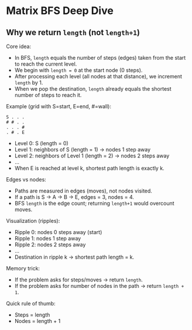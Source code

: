 # Matrix BFS Deep Dive

## Why we return `length` (not `length+1`)

Core idea:
- In BFS, `length` equals the number of steps (edges) taken from the start to reach the current level.
- We begin with `length = 0` at the start node (0 steps).
- After processing each level (all nodes at that distance), we increment `length` by 1.
- When we pop the destination, `length` already equals the shortest number of steps to reach it.

Example (grid with S=start, E=end, #=wall):

```
S . . .
# # . .
. . . #
. # . E
```

- Level 0: S (length = 0)
- Level 1: neighbors of S (length = 1) → nodes 1 step away
- Level 2: neighbors of Level 1 (length = 2) → nodes 2 steps away
- …
- When E is reached at level k, shortest path length is exactly k.

Edges vs nodes:
- Paths are measured in edges (moves), not nodes visited.
- If a path is S → A → B → E, edges = 3, nodes = 4.
- BFS `length` is the edge count; returning `length+1` would overcount moves.

Visualization (ripples):
- Ripple 0: nodes 0 steps away (start)
- Ripple 1: nodes 1 step away
- Ripple 2: nodes 2 steps away
- …
- Destination in ripple k → shortest path length = k.

Memory trick:
- If the problem asks for steps/moves → return `length`.
- If the problem asks for number of nodes in the path → return `length + 1`.

Quick rule of thumb:
- Steps = length
- Nodes = length + 1
